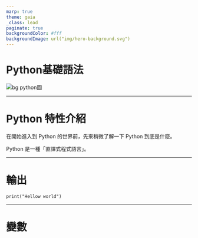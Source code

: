 ```yaml
---
marp: true
theme: gaia
_class: lead
paginate: true
backgroundColor: #fff
backgroundImage: url("img/hero-background.svg")
---
```

<!-- color: #000 -->
# Python基礎語法
![bg python圖](https://images.ctfassets.net/mrop88jh71hl/55rrbZfwMaURHZKAUc5oOW/9e5fe805eb03135b82e962e92169ce6d/python-programming-language.png?w=1366&h=1366&q=100&fm=webp)

---
# Python 特性介紹
在開始進入到 Python 的世界前，先來稍微了解一下 Python 到底是什麼。

Python 是一種「直譯式程式語言」。

---
# 輸出
```
print("Hellow world")
```

---
# 變數
